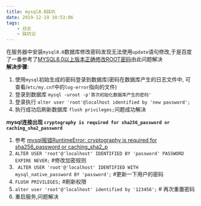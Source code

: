 ```yaml
---
title: mysql8.0踩坑
date: 2019-12-19 10:53:06
tags:
    - 日志
    - 踩坑记
---
```

在服务器中安装`mysql8.0`数据库修改密码发现无法使用`update`语句修改,于是百度了一番参考了[MYSQL8.0以上版本正确修改ROOT密码](https://blog.csdn.net/yi247630676/article/details/80352655)由此问题解决  
**解决步骤**:  
1. 使用`mysql`初始生成的密码登录到数据库(密码在数据库产生的日志文件中, 可查看/`etc/my.cnf`中的`log-error`指向的文件)  
2. 登录到数据库 `mysql -uroot -p'首次初始化数据库产生的密码'`  
3. 登录执行 `alter user 'root'@localhost identified by 'new password';` 
4. 执行成功后刷新数据库 `flush privileges;`问题成功解决  

**mysql连接出现 `cryptography is required for sha256_password or caching_sha2_password`**  
1. 参考 [mysql报错RuntimeError: cryptography is required for sha256_password or caching_sha2_p](https://blog.csdn.net/p_xiaobai/article/details/85334875)  
2. `ALTER USER 'root'@'localhost' IDENTIFIED BY 'password' PASSWORD EXPIRE NEVER;` #修改加密规则   
3. ` ALTER USER 'root'@'localhost' IDENTIFIED WITH mysql_native_password BY 'password';` #更新一下用户的密码 
4. `FLUSH PRIVILEGES;` #刷新权限
5. `alter user 'root'@'localhost' identified by '123456';`  # 再次重置密码
6. 重启服务,问题解决